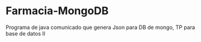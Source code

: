 # Farmacia-MongoDB
Programa de java comunicado que genera Json para DB de mongo, TP para base de datos II
